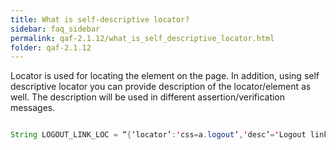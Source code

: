 ```yaml
---
title: What is self-descriptive locator?
sidebar: faq_sidebar
permalink: qaf-2.1.12/what_is_self_descriptive_locator.html
folder: qaf-2.1.12
---
```



Locator is used for locating the element on the page. In addition, using self descriptive locator you can provide description of the locator/element as well. The description will be used in different assertion/verification messages.

```java

String LOGOUT_LINK_LOC = “{‘locator’:'css=a.logout’,'desc’='Logout link’}”;

```

